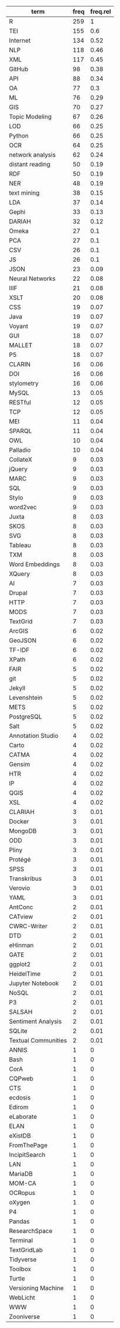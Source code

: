 |         term        | freq | freq.rel |
| ------------------- | ---- | -------- |
| R                   |  259 |        1 |
| TEI                 |  155 |      0.6 |
| Internet            |  134 |     0.52 |
| NLP                 |  118 |     0.46 |
| XML                 |  117 |     0.45 |
| GitHub              |   98 |     0.38 |
| API                 |   88 |     0.34 |
| OA                  |   77 |      0.3 |
| ML                  |   76 |     0.29 |
| GIS                 |   70 |     0.27 |
| Topic Modeling      |   67 |     0.26 |
| LOD                 |   66 |     0.25 |
| Python              |   66 |     0.25 |
| OCR                 |   64 |     0.25 |
| network analysis    |   62 |     0.24 |
| distant reading     |   50 |     0.19 |
| RDF                 |   50 |     0.19 |
| NER                 |   48 |     0.19 |
| text mining         |   38 |     0.15 |
| LDA                 |   37 |     0.14 |
| Gephi               |   33 |     0.13 |
| DARIAH              |   32 |     0.12 |
| Omeka               |   27 |      0.1 |
| PCA                 |   27 |      0.1 |
| CSV                 |   26 |      0.1 |
| JS                  |   26 |      0.1 |
| JSON                |   23 |     0.09 |
| Neural Networks     |   22 |     0.08 |
| IIIF                |   21 |     0.08 |
| XSLT                |   20 |     0.08 |
| CSS                 |   19 |     0.07 |
| Java                |   19 |     0.07 |
| Voyant              |   19 |     0.07 |
| GUI                 |   18 |     0.07 |
| MALLET              |   18 |     0.07 |
| P5                  |   18 |     0.07 |
| CLARIN              |   16 |     0.06 |
| DOI                 |   16 |     0.06 |
| stylometry          |   16 |     0.06 |
| MySQL               |   13 |     0.05 |
| RESTful             |   12 |     0.05 |
| TCP                 |   12 |     0.05 |
| MEI                 |   11 |     0.04 |
| SPARQL              |   11 |     0.04 |
| OWL                 |   10 |     0.04 |
| Palladio            |   10 |     0.04 |
| CollateX            |    9 |     0.03 |
| jQuery              |    9 |     0.03 |
| MARC                |    9 |     0.03 |
| SQL                 |    9 |     0.03 |
| Stylo               |    9 |     0.03 |
| word2vec            |    9 |     0.03 |
| Juxta               |    8 |     0.03 |
| SKOS                |    8 |     0.03 |
| SVG                 |    8 |     0.03 |
| Tableau             |    8 |     0.03 |
| TXM                 |    8 |     0.03 |
| Word Embeddings     |    8 |     0.03 |
| XQuery              |    8 |     0.03 |
| AI                  |    7 |     0.03 |
| Drupal              |    7 |     0.03 |
| HTTP                |    7 |     0.03 |
| MODS                |    7 |     0.03 |
| TextGrid            |    7 |     0.03 |
| ArcGIS              |    6 |     0.02 |
| GeoJSON             |    6 |     0.02 |
| TF-IDF              |    6 |     0.02 |
| XPath               |    6 |     0.02 |
| FAIR                |    5 |     0.02 |
| git                 |    5 |     0.02 |
| Jekyll              |    5 |     0.02 |
| Levenshtein         |    5 |     0.02 |
| METS                |    5 |     0.02 |
| PostgreSQL          |    5 |     0.02 |
| Salt                |    5 |     0.02 |
| Annotation Studio   |    4 |     0.02 |
| Carto               |    4 |     0.02 |
| CATMA               |    4 |     0.02 |
| Gensim              |    4 |     0.02 |
| HTR                 |    4 |     0.02 |
| IP                  |    4 |     0.02 |
| QGIS                |    4 |     0.02 |
| XSL                 |    4 |     0.02 |
| CLARIAH             |    3 |     0.01 |
| Docker              |    3 |     0.01 |
| MongoDB             |    3 |     0.01 |
| ODD                 |    3 |     0.01 |
| Pliny               |    3 |     0.01 |
| Protégé             |    3 |     0.01 |
| SPSS                |    3 |     0.01 |
| Transkribus         |    3 |     0.01 |
| Verovio             |    3 |     0.01 |
| YAML                |    3 |     0.01 |
| AntConc             |    2 |     0.01 |
| CATview             |    2 |     0.01 |
| CWRC-Writer         |    2 |     0.01 |
| DTD                 |    2 |     0.01 |
| eHinman             |    2 |     0.01 |
| GATE                |    2 |     0.01 |
| ggplot2             |    2 |     0.01 |
| HeidelTime          |    2 |     0.01 |
| Jupyter Notebook    |    2 |     0.01 |
| NoSQL               |    2 |     0.01 |
| P3                  |    2 |     0.01 |
| SALSAH              |    2 |     0.01 |
| Sentiment Analysis  |    2 |     0.01 |
| SQLite              |    2 |     0.01 |
| Textual Communities |    2 |     0.01 |
| ANNIS               |    1 |        0 |
| Bash                |    1 |        0 |
| CorA                |    1 |        0 |
| CQPweb              |    1 |        0 |
| CTS                 |    1 |        0 |
| ecdosis             |    1 |        0 |
| Edirom              |    1 |        0 |
| eLaborate           |    1 |        0 |
| ELAN                |    1 |        0 |
| eXistDB             |    1 |        0 |
| FromThePage         |    1 |        0 |
| IncipitSearch       |    1 |        0 |
| LAN                 |    1 |        0 |
| MariaDB             |    1 |        0 |
| MOM-CA              |    1 |        0 |
| OCRopus             |    1 |        0 |
| oXygen              |    1 |        0 |
| P4                  |    1 |        0 |
| Pandas              |    1 |        0 |
| ResearchSpace       |    1 |        0 |
| Terminal            |    1 |        0 |
| TextGridLab         |    1 |        0 |
| Tidyverse           |    1 |        0 |
| Toolbox             |    1 |        0 |
| Turtle              |    1 |        0 |
| Versioning Machine  |    1 |        0 |
| WebLicht            |    1 |        0 |
| WWW                 |    1 |        0 |
| Zooniverse          |    1 |        0 |